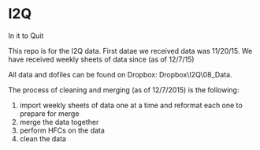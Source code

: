 # I2Q
In it to Quit 

This repo is for the I2Q data. First datae we received data was 11/20/15. We have received weekly sheets of data since (as of 12/7/15)

All data and dofiles can be found on Dropbox: Dropbox\I2Q\08_Data. 

The process of cleaning and merging (as of 12/7/2015) is the following: 
1. import weekly sheets of data one at a time and reformat each one to prepare for merge
2. merge the data together
3. perform HFCs on the data 
4. clean the data


